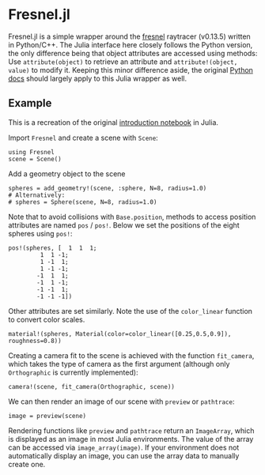 # Fresnel.jl
Fresnel.jl is a simple wrapper around the [fresnel](https://github.com/glotzerlab/fresnel) raytracer (v0.13.5) written in Python/C++. The Julia interface here closely follows the Python version, the only difference being that object attributes are accessed using methods: Use `attribute(object)` to retrieve an attribute and `attribute!(object, value)` to modify it. Keeping this minor difference aside, the original [Python docs](https://fresnel.readthedocs.io/en/v0.13.5/index.html) should largely apply to this Julia wrapper as well.
## Example
This is a recreation of the original [introduction notebook](https://github.com/glotzerlab/fresnel-examples/blob/master/00-Basic-tutorials/00-Introduction.ipynb) in Julia.

Import `Fresnel` and create a scene with `Scene`:
```
using Fresnel
scene = Scene()
```
Add a geometry object to the scene
```
spheres = add_geometry!(scene, :sphere, N=8, radius=1.0)
# Alternatively:
# spheres = Sphere(scene, N=8, radius=1.0)
```
Note that to avoid collisions with `Base.position`, methods to access position attributes are named `pos` / `pos!`. Below we set the positions of the eight spheres using `pos!`:
```
pos!(spheres, [  1  1  1;
		 1  1 -1;
		 1 -1  1;
		 1 -1 -1;
		-1  1  1;
		-1  1 -1;
		-1 -1  1;
		-1 -1 -1])
```
Other attributes are set similarly. Note the use of the `color_linear` function to convert color scales.
```
material!(spheres, Material(color=color_linear([0.25,0.5,0.9]), roughness=0.8))
```
Creating a camera fit to the scene is achieved with the function `fit_camera`, which takes the type of camera as the first argument (although only `Orthographic` is currently implemented):
```
camera!(scene, fit_camera(Orthographic, scene))
```
We can then render an image of our scene with `preview` or `pathtrace`:
```
image = preview(scene)
```
Rendering functions like `preview` and `pathtrace` return an `ImageArray`, which is displayed as an image in most Julia environments. The value of the array can be accessed via `image_array(image)`. If your environment does not automatically display an image, you can use the array data to manually create one.
